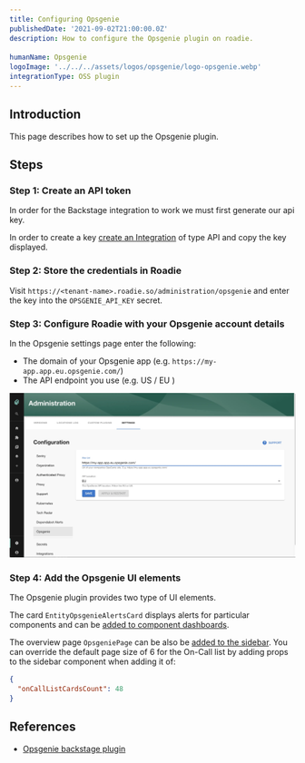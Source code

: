 ```yaml
---
title: Configuring Opsgenie
publishedDate: '2021-09-02T21:00:00.0Z'
description: How to configure the Opsgenie plugin on roadie.

humanName: Opsgenie
logoImage: '../../../assets/logos/opsgenie/logo-opsgenie.webp'
integrationType: OSS plugin
---
```


## Introduction

This page describes how to set up the Opsgenie plugin.

## Steps

### Step 1: Create an API token

In order for the Backstage integration to work we must first generate our api key.

In order to create a key [create an Integration](https://support.atlassian.com/opsgenie/docs/create-a-default-api-integration/) of type API and copy the key displayed.

### Step 2: Store the credentials in Roadie

Visit `https://<tenant-name>.roadie.so/administration/opsgenie` and enter the key into the `OPSGENIE_API_KEY` secret.

### Step 3: Configure Roadie with your Opsgenie account details

In the Opsgenie settings page enter the following:
* The domain of your Opsgenie app (e.g. `https://my-app.app.eu.opsgenie.com/`)
* The API endpoint you use (e.g. US / EU )

![Set Opsgenie Config](./config.webp)

### Step 4: Add the Opsgenie UI elements

The Opsgenie plugin provides two type of UI elements. 

The card `EntityOpsgenieAlertsCard` displays alerts for particular components and can be [added to component dashboards](/docs/details/updating-the-ui/#updating-dashboards). 

The overview page `OpsgeniePage` can be also be [added to the sidebar](/docs/getting-started/updating-the-ui#updating-the-sidebar). 
You can override the default page size of 6 for the On-Call list by adding props to the sidebar component when adding it of: 
```json
{
  "onCallListCardsCount": 48
}
```

## References

- [Opsgenie backstage plugin](https://github.com/K-Phoen/backstage-plugin-opsgenie)
